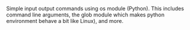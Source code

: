 Simple input output commands using os module (Python).
This includes command line arguments, the glob module which makes python environment behave a bit like Linux), and more.
